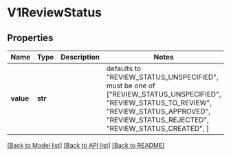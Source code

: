 # V1ReviewStatus


## Properties
Name | Type | Description | Notes
------------ | ------------- | ------------- | -------------
**value** | **str** |  | defaults to "REVIEW_STATUS_UNSPECIFIED",  must be one of ["REVIEW_STATUS_UNSPECIFIED", "REVIEW_STATUS_TO_REVIEW", "REVIEW_STATUS_APPROVED", "REVIEW_STATUS_REJECTED", "REVIEW_STATUS_CREATED", ]

[[Back to Model list]](../README.md#documentation-for-models) [[Back to API list]](../README.md#documentation-for-api-endpoints) [[Back to README]](../README.md)


